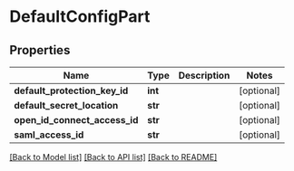 # DefaultConfigPart

## Properties
Name | Type | Description | Notes
------------ | ------------- | ------------- | -------------
**default_protection_key_id** | **int** |  | [optional] 
**default_secret_location** | **str** |  | [optional] 
**open_id_connect_access_id** | **str** |  | [optional] 
**saml_access_id** | **str** |  | [optional] 

[[Back to Model list]](../README.md#documentation-for-models) [[Back to API list]](../README.md#documentation-for-api-endpoints) [[Back to README]](../README.md)


